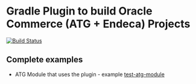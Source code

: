 # Gradle Plugin to build Oracle Commerce (ATG + Endeca) Projects
[![Build Status](https://travis-ci.org/nagaseshadri/oracle-commerce-gradle.svg?branch=master)](https://travis-ci.org/nagaseshadri/oracle-commerce-gradle)

## Complete examples
- ATG Module that uses the plugin - example [test-atg-module](https://github.com/nagaseshadri/test-atg-module)